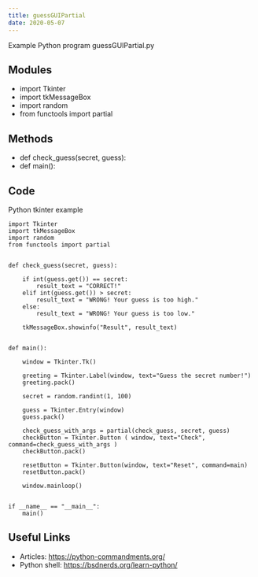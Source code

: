 ```yaml
---
title: guessGUIPartial
date: 2020-05-07
---
```

Example Python program guessGUIPartial.py

## Modules

* import Tkinter
* import tkMessageBox
* import random
* from functools import partial

## Methods

* def check_guess(secret, guess):
* def main():

## Code

Python tkinter example

    import Tkinter
    import tkMessageBox
    import random
    from functools import partial
    
    
    def check_guess(secret, guess):
    
        if int(guess.get()) == secret:
            result_text = "CORRECT!"
        elif int(guess.get()) > secret:
            result_text = "WRONG! Your guess is too high."
        else:
            result_text = "WRONG! Your guess is too low."
    
        tkMessageBox.showinfo("Result", result_text)
    
    
    def main():
    
        window = Tkinter.Tk()
    
        greeting = Tkinter.Label(window, text="Guess the secret number!")
        greeting.pack()
    
        secret = random.randint(1, 100)
    
        guess = Tkinter.Entry(window)
        guess.pack()
    
        check_guess_with_args = partial(check_guess, secret, guess)
        checkButton = Tkinter.Button ( window, text="Check", command=check_guess_with_args )
        checkButton.pack()
    
        resetButton = Tkinter.Button(window, text="Reset", command=main)
        resetButton.pack()
    
        window.mainloop()
    
    
    if __name__ == "__main__":
        main()
    

## Useful Links

- Articles: https://python-commandments.org/
- Python shell: https://bsdnerds.org/learn-python/
